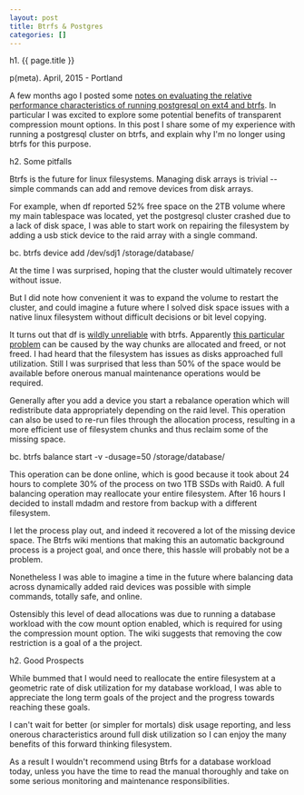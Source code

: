 ```yaml
---
layout: post
title: Btrfs & Postgres  
categories: []
---
```


h1. {{ page.title }}

p(meta). April, 2015 - Portland

A few months ago I posted some <a href="http://no0p.github.io/postgresql/2014/09/06/benchmarking-postgresql-btrfs-zlib.html">notes on evaluating the relative performance characteristics of running postgresql on ext4 and btrfs</a>.  In particular I was excited to explore some potential benefits of transparent compression mount options.  In this post I share some of my experience with running a postgresql cluster on btrfs, and explain why I'm no longer using btrfs for this purpose.

h2. Some pitfalls

Btrfs is the future for linux filesystems.  Managing disk arrays is trivial -- simple commands can add and remove devices from disk arrays.

For example, when df reported 52% free space on the 2TB volume where my main tablespace was located, yet the postgresql cluster crashed due to a lack of disk space, I was able to start work on repairing the filesystem by adding a usb stick device to the raid array with a single command.

bc. btrfs device add /dev/sdj1 /storage/database/

At the time I was surprised, hoping that the cluster would ultimately recover without issue.

But I did note how convenient it was to expand the volume to restart the cluster, and could imagine a future where I solved disk space issues with a native linux filesystem without difficult decisions or bit level copying.

It turns out that df is <a href="https://btrfs.wiki.kernel.org/index.php/FAQ#Why_is_free_space_so_complicated.3F">wildly unreliable</a> with btrfs.  Apparently <a href="http://marc.merlins.org/perso/btrfs/post_2014-05-04_Fixing-Btrfs-Filesystem-Full-Problems.html">this particular problem</a> can be caused by the way chunks are allocated and freed, or not freed.  I had heard that the filesystem has issues as disks approached full utilization.  Still I was surprised that less than 50% of the space would be available before onerous manual maintenance operations would be required.

Generally after you add a device you start a rebalance operation which will redistribute data appropriately depending on the raid level.  This operation can also be used to re-run files through the allocation process, resulting in a more efficient use of filesystem chunks and thus reclaim some of the missing space.

bc. btrfs balance start -v -dusage=50 /storage/database/

This operation can be done online, which is good because it took about 24 hours to complete 30% of the process on two 1TB SSDs with Raid0.  A full balancing operation may reallocate your entire filesystem.  After 16 hours I decided to install mdadm and restore from backup with a different filesystem.  

I let the process play out, and indeed it recovered a lot of the missing device space.  The Btrfs wiki mentions that making this an automatic background process is a project goal, and once there, this hassle will probably not be a problem.

Nonetheless I was able to imagine a time in the future where balancing data across dynamically added raid devices was possible with simple commands, totally safe, and online.  

Ostensibly this level of dead allocations was due to running a database workload with the cow mount option enabled, which is required for using the compression mount option.  The wiki suggests that removing the cow restriction is a goal of a the project.

h2.  Good Prospects

While bummed that I would need to reallocate the entire filesystem at a geometric rate of disk utilization for my database workload, I was able to appreciate the long term goals of the project and the progress towards reaching these goals.  

I can't wait for better (or simpler for mortals) disk usage reporting, and less onerous characteristics around full disk utilization so I can enjoy the many benefits of this forward thinking filesystem.

As a result I wouldn't recommend using Btrfs for a database workload today, unless you have the time to read the manual thoroughly and take on some serious monitoring and maintenance responsibilities.
